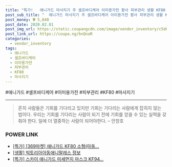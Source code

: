```yaml
--- 
title: "특가!   애니가드 마사지기 주 셀프바디케어 이미용가전 황사 피부관리 생활 KF80 웰빙 잇템 마..." 
post_sub_title: "  애니가드 마사지기 주 셀프바디케어 이미용가전 황사 피부관리 생활 KF80 웰빙 잇템 마스크 뉴 어린이용 수량 단일" 
post_money: ₩ 5,040 
post_date: 2020.02.01 
post_img_url: https://static.coupangcdn.com/image/vendor_inventory/c5d6/00204dec58894918bda0e1765eff1d31fb27cc23409e5a1129987366a40f.jpg 
post_link_url: https://coupa.ng/bnQnaR 
categories: 
  - vendor_inventory 
tags: 
  - 애니가드 
  - 셀프바디케어 
  - 이미용가전 
  - 피부관리 
  - KF80 
  - 마사지기 
--- 
```

  #애니가드 #셀프바디케어 #이미용가전 #피부관리 #KF80 #마사지기 
<hr> 

> 흔히 사람들은 기회를 기다리고 있지만 기회는 기다리는 사람에게 잡히지 않는 법이다. 우리는 기회를 기다리는 사람이 되기 전에 기회를 얻을 수 있는 실력을 갖춰야 한다. 일에 더 열중하는 사람이 되어야한다. – 안창호 


### POWER LINK

* <a href="https://blog.naver.com/an0733/221788879629" target="_blank">[특가] [369마켓] 애니가드 KF80 소형(아동...</a>
* <a href="https://blog.naver.com/santokki14/221773500234" target="_blank"> [생활] 빅토리아아동애니말레스 정보 </a>
* <a href="https://blog.naver.com/santokki14/221788082345" target="_blank">[특가] 스카이 애니가드 미세먼지 마스크 KF94...</a>
